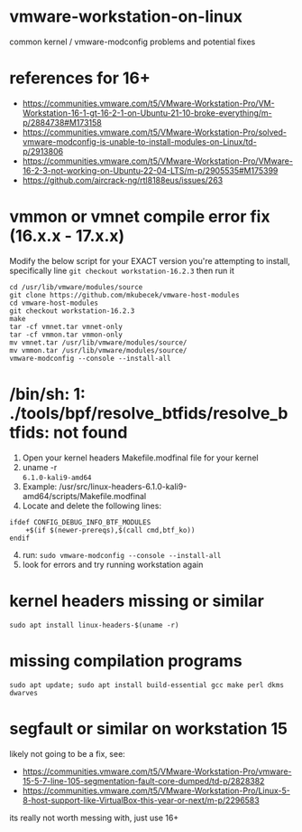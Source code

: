 # vmware-workstation-on-linux
common kernel / vmware-modconfig problems and potential fixes

# references for 16+
- https://communities.vmware.com/t5/VMware-Workstation-Pro/VM-Workstation-16-1-gt-16-2-1-on-Ubuntu-21-10-broke-everything/m-p/2884738#M173158
- https://communities.vmware.com/t5/VMware-Workstation-Pro/solved-vmware-modconfig-is-unable-to-install-modules-on-Linux/td-p/2913806
- https://communities.vmware.com/t5/VMware-Workstation-Pro/VMware-16-2-3-not-working-on-Ubuntu-22-04-LTS/m-p/2905535#M175399
- https://github.com/aircrack-ng/rtl8188eus/issues/263

# vmmon or vmnet compile error fix (16.x.x - 17.x.x)
Modify the below script for your EXACT version you're attempting to install, specifically line `git checkout workstation-16.2.3` then run it
```
cd /usr/lib/vmware/modules/source
git clone https://github.com/mkubecek/vmware-host-modules
cd vmware-host-modules
git checkout workstation-16.2.3
make
tar -cf vmnet.tar vmnet-only
tar -cf vmmon.tar vmmon-only
mv vmnet.tar /usr/lib/vmware/modules/source/
mv vmmon.tar /usr/lib/vmware/modules/source/
vmware-modconfig --console --install-all
```

# /bin/sh: 1: ./tools/bpf/resolve_btfids/resolve_btfids: not found
1. Open your kernel headers Makefile.modfinal file for your kernel
2. uname -r     
`6.1.0-kali9-amd64`
3.  Example: /usr/src/linux-headers-6.1.0-kali9-amd64/scripts/Makefile.modfinal
4.  Locate and delete the following lines:
```
ifdef CONFIG_DEBUG_INFO_BTF_MODULES
	+$(if $(newer-prereqs),$(call cmd,btf_ko))
endif
```
4. run: `sudo vmware-modconfig --console --install-all`
5. look for errors and try running workstation again

# kernel headers missing or similar
`sudo apt install linux-headers-$(uname -r)`

# missing compilation programs
```sudo apt update; sudo apt install build-essential gcc make perl dkms dwarves```


# segfault or similar on workstation 15
likely not going to be a fix, see:
- https://communities.vmware.com/t5/VMware-Workstation-Pro/vmware-15-5-7-line-105-segmentation-fault-core-dumped/td-p/2828382
- https://communities.vmware.com/t5/VMware-Workstation-Pro/Linux-5-8-host-support-like-VirtualBox-this-year-or-next/m-p/2296583

its really not worth messing with, just use 16+


